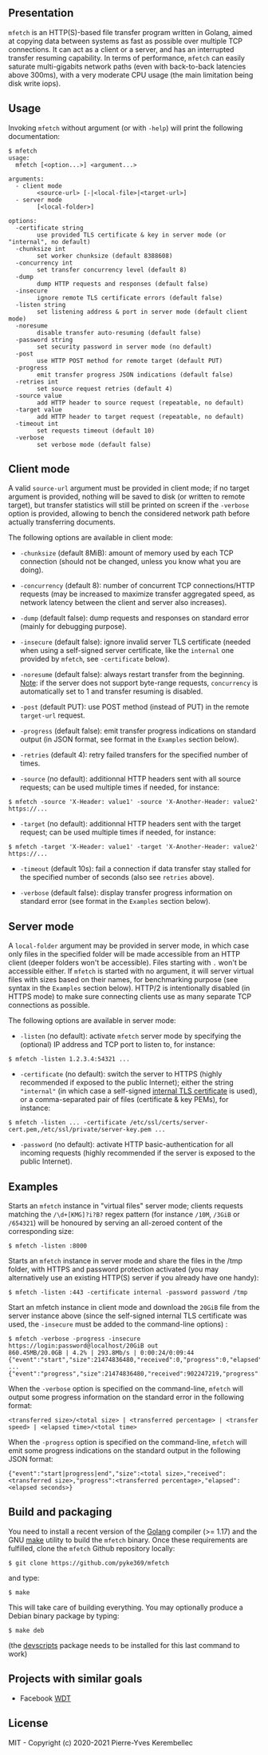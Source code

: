 ## Presentation
`mfetch` is an HTTP(S)-based file transfer program written in Golang, aimed at copying data between systems as fast
as possible over multiple TCP connections.  It can act as a client or a server, and has an interrupted transfer resuming
capability. In terms of performance, `mfetch` can easily saturate multi-gigabits network paths (even with back-to-back
latencies above 300ms), with a very moderate CPU usage (the main limitation being disk write iops).


## Usage
Invoking `mfetch` without argument (or with `-help`) will print the following documentation:
```
$ mfetch
usage:
  mfetch [<option...>] <argument...>

arguments:
  - client mode
        <source-url> [-|<local-file>|<target-url>]
  - server mode
        [<local-folder>]

options:
  -certificate string
        use provided TLS certificate & key in server mode (or "internal", no default)
  -chunksize int
        set worker chunksize (default 8388608)
  -concurrency int
        set transfer concurrency level (default 8)
  -dump
        dump HTTP requests and responses (default false)
  -insecure
        ignore remote TLS certificate errors (default false)
  -listen string
        set listening address & port in server mode (default client mode)
  -noresume
        disable transfer auto-resuming (default false)
  -password string
        set security password in server mode (no default)
  -post
        use HTTP POST method for remote target (default PUT)
  -progress
        emit transfer progress JSON indications (default false)
  -retries int
        set source request retries (default 4)
  -source value
        add HTTP header to source request (repeatable, no default)
  -target value
        add HTTP header to target request (repeatable, no default)
  -timeout int
        set requests timeout (default 10)
  -verbose
        set verbose mode (default false)
```


## Client mode
A valid `source-url` argument must be provided in client mode; if no target argument is provided, nothing will be
saved to disk (or written to remote target), but transfer statistics will still be printed on screen if the
`-verbose` option is provided, allowing to bench the considered network path before actually transferring documents.

The following options are available in client mode:

- `-chunksize` (default 8MiB): amount of memory used by each TCP connection (should not be changed, unless you
know what you are doing).

- `-concurrency` (default 8): number of concurrent TCP connections/HTTP requests (may be increased to maximize
transfer aggregated speed, as network latency between the client and server also increases).

- `-dump` (default false): dump requests and responses on standard error (mainly for debugging purpose).

- `-insecure` (default false): ignore invalid server TLS certificate (needed when using a self-signed server
certificate, like the `internal` one provided by `mfetch`, see `-certificate` below).

- `-noresume` (default false): always restart transfer from the beginning. <ins>Note</ins>: if the server does
not support byte-range requests, `concurrency` is automatically set to 1 and transfer resuming is disabled.

- `-post` (default PUT): use POST method (instead of PUT) in the remote `target-url` request.

- `-progress` (default false): emit transfer progress indications on standard output (in JSON format, see format
in the `Examples` section below).

- `-retries` (default 4): retry failed transfers for the specified number of times.

- `-source` (no default): additionnal HTTP headers sent with all source requests; can be used multiple times if
needed, for instance:
```
$ mfetch -source 'X-Header: value1' -source 'X-Another-Header: value2' https://...
```
- `-target` (no default): additionnal HTTP headers sent with the target request; can be used multiple times if
needed, for instance:
```
$ mfetch -target 'X-Header: value1' -target 'X-Another-Header: value2' https://...
```
- `-timeout` (default 10s): fail a connection if data transfer stay stalled for the specified number of seconds
(also see `retries` above).

- `-verbose` (default false): display transfer progress information on standard error (see format in the `Examples`
section below).


## Server mode
A `local-folder` argument may be provided in server mode, in which case only files in the specified folder will be
made accessible from an HTTP client (deeper folders won't be accessible). Files starting with `.` won't be accessible
either. If `mfetch` is started with no argument, it will server virtual files with sizes based on their names, for
benchmarking purpose (see syntax in the `Examples` section below). HTTP/2 is intentionally disabled (in HTTPS mode)
to make sure connecting clients use as many separate TCP connections as possible.

The following options are available in server mode:

- `-listen` (no default): activate `mfetch` server mode by specifying the (optional) IP address and TCP port to
listen to, for instance:
```
$ mfetch -listen 1.2.3.4:54321 ...
```
- `-certificate` (no default): switch the server to HTTPS (highly recommended if exposed to the public Internet);
either the string `"internal"` (in which case a self-signed [internal TLS certificate](server.go#L24-L29) is used),
or a comma-separated pair of files (certificate & key PEMs), for instance:
```
$ mfetch -listen ... -certificate /etc/ssl/certs/server-cert.pem,/etc/ssl/private/server-key.pem ...
```
- `-password` (no default): activate HTTP basic-authentication for all incoming requests (highly recommended if
the server is exposed to the public Internet).


## Examples
Starts an `mfetch` instance in "virtual files" server mode; clients requests matching the `/\d+[KMG]?i?B?` regex
pattern (for instance `/10M`, `/3GiB` or `/654321`) will be honoured by serving an all-zeroed content of the
corresponding size:
```
$ mfetch -listen :8000
```

Starts an `mfetch` instance in server mode and share the files in the /tmp folder, with HTTPS and password protection
activated (you may alternatively use an existing HTTP(S) server if you already have one handy):
```
$ mfetch -listen :443 -certificate internal -password password /tmp
```

Start an mfetch instance in client mode and download the `20GiB` file from the server instance above (since the
self-signed internal TLS certificate was used, the `-insecure` must be added to the command-line options) :
```
$ mfetch -verbose -progress -insecure https://login:password@localhost/20GiB out
860.45MB/20.0GB | 4.2% | 293.8Mb/s | 0:00:24/0:09:44
{"event":"start","size":21474836480,"received":0,"progress":0,"elapsed":0.000}
...
{"event":"progress","size":21474836480,"received":902247219,"progress":4,"elapsed":24.287}
```
When the `-verbose` option is specified on the command-line, `mfetch` will output some progress information
on the standard error in the following format:
```
<transferred size>/<total size> | <transferred percentage> | <transfer speed> | <elapsed time>/<total time>
```

When the `-progress` option is specified on the command-line, `mfetch` will emit some progress indications
on the standard output in the following JSON format:
```
{"event":"start|progress|end","size":<total size>,"received":<transferred size>,"progress":<transferred percentage>,"elapsed":<elapsed seconds>}
```

## Build and packaging
You need to install a recent version of the [Golang](https://golang.org/dl/) compiler (>= 1.17) and the GNU [make](https://www.gnu.org/software/make)
utility to build the `mfetch` binary. Once these requirements are fulfilled, clone the `mfetch` Github repository locally:
```
$ git clone https://github.com/pyke369/mfetch
```
and type:
```
$ make
```
This will take care of building everything. You may optionally produce a Debian binary package by typing:
```
$ make deb
```
(the [devscripts](https://packages.debian.org/fr/sid/devscripts) package needs to be installed for this last command to work)


## Projects with similar goals
- Facebook [WDT](https://github.com/facebook/wdt)


## License
MIT - Copyright (c) 2020-2021 Pierre-Yves Kerembellec
